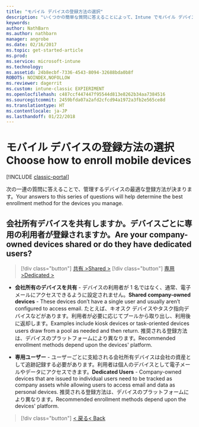 ```yaml
---
title: "モバイル デバイスの登録方法の選択"
description: "いくつかの簡単な質問に答えることによって、Intune でモバイル デバイスを登録する方法を決定する"
keywords: 
author: NathBarn
ms.author: nathbarn
manager: angrobe
ms.date: 02/16/2017
ms.topic: get-started-article
ms.prod: 
ms.service: microsoft-intune
ms.technology: 
ms.assetid: 24b8ecbf-7336-4543-8094-32688bda0b8f
ROBOTS: NOINDEX,NOFOLLOW
ms.reviewer: dagerrit
ms.custom: intune-classic EXPIERIMENT
ms.openlocfilehash: c487ccf447447f95544d813e8262b34aa7384516
ms.sourcegitcommit: 2459bfda07a2afd2cfcd94a1972a3fb2e565ce8d
ms.translationtype: HT
ms.contentlocale: ja-JP
ms.lasthandoff: 01/22/2018
---
```

# <a name="choose-how-to-enroll-mobile-devices"></a><span data-ttu-id="79be2-103">モバイル デバイスの登録方法の選択</span><span class="sxs-lookup"><span data-stu-id="79be2-103">Choose how to enroll mobile devices</span></span>

[!INCLUDE [classic-portal](../includes/classic-portal.md)]

<span data-ttu-id="79be2-104">次の一連の質問に答えることで、管理するデバイスの最適な登録方法が決まります。</span><span class="sxs-lookup"><span data-stu-id="79be2-104">Your answers to this series of questions will help determine the best enrollment method for the devices you manage.</span></span>

## <a name="are-your-company-owned-devices-shared-or-do-they-have-dedicated-users"></a><span data-ttu-id="79be2-105">**会社所有デバイスを共有しますか。デバイスごとに専用の利用者が登録されますか。**</span><span class="sxs-lookup"><span data-stu-id="79be2-105">**Are your company-owned devices shared or do they have dedicated users?**</span></span>

> [!div class="button"]
> [<span data-ttu-id="79be2-106">共有 ></span><span class="sxs-lookup"><span data-stu-id="79be2-106">Shared ></span></span>](choose-how-to-enroll-devices4.md)
> [!div class="button"]
> [<span data-ttu-id="79be2-107">専用 ></span><span class="sxs-lookup"><span data-stu-id="79be2-107">Dedicated ></span></span>](choose-how-to-enroll-devices6.md)

- <span data-ttu-id="79be2-108">**会社所有のデバイスを共有** - デバイスの利用者が 1 名ではなく、通常、電子メールにアクセスできるように設定されません。</span><span class="sxs-lookup"><span data-stu-id="79be2-108">**Shared company-owned devices** - These devices don’t have a single user and usually aren’t configured to access email.</span></span> <span data-ttu-id="79be2-109">たとえば、キオスク デバイスやタスク指向デバイスなどがあります。利用者が必要に応じてプールから取り出し、利用後に返却します。</span><span class="sxs-lookup"><span data-stu-id="79be2-109">Examples include kiosk devices or task-oriented devices users draw from a pool as needed and then return.</span></span> <span data-ttu-id="79be2-110">推奨される登録方法は、デバイスのプラットフォームにより異なります。</span><span class="sxs-lookup"><span data-stu-id="79be2-110">Recommended enrollment methods depend upon the devices' platform.</span></span>

- <span data-ttu-id="79be2-111">**専用ユーザー** - ユーザーごとに支給される会社所有デバイスは会社の資産として追跡記録する必要があります。利用者は個人のデバイスとして電子メールやデータにアクセスできます。</span><span class="sxs-lookup"><span data-stu-id="79be2-111">**Dedicated Users** - Company-owned devices that are issued to individual users need to be tracked as company assets while allowing users to access email and data as personal devices.</span></span> <span data-ttu-id="79be2-112">推奨される登録方法は、デバイスのプラットフォームにより異なります。</span><span class="sxs-lookup"><span data-stu-id="79be2-112">Recommended enrollment methods depend upon the devices' platform.</span></span>

> [!div class="button"]
> [<span data-ttu-id="79be2-113">< 戻る</span><span class="sxs-lookup"><span data-stu-id="79be2-113">< Back</span></span>](choose-how-to-enroll-devices1.md)
